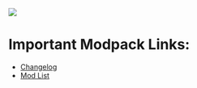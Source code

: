 ![](http://saphrym.com/images/CipraTechBanner.png)
#  Important Modpack Links:
* [Changelog](https://github.com/Ciprania/CipraTech/wiki/Changelog)
* [Mod List](https://github.com/Ciprania/CipraTech/wiki/Mod-List)
